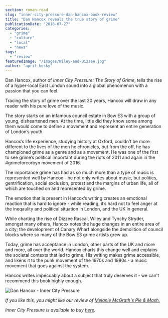 ```yaml
---
section: roman-road
slug: "inner-city-pressure-dan-hancox-book-review"
title: "Dan Hancox reveals the true story of grime"
publicationDate: "2018-07-27"
categories: 
  - "grime"
  - "culture"
  - "local"
  - "news"
tags: 
  - "review"
featuredImage: "/images/Wiley-and-Dizzee.jpg"
author: "april-kosky"
---
```


Dan Hancox, author of _Inner City Pressure: The Story of Grime_, tells the rise of a hyper-local East London sound into a global phenomenon with a passion that you can feel.

Tracing the story of grime over the last 20 years, Hancox will draw in any reader with his pure love of the music.

The story starts on an infamous council estate in Bow E3 with a group of young, disheartened men. At the time, little did they know some among them would come to define a movement and represent an entire generation of London’s youth.

Hancox’s life experience, studying history at Oxford, couldn’t be more different to the lives of the men he chronicles, but from the off, he has championed grime as a genre and as a movement. He was one of the first to see grime’s political important during the riots of 2011 and again in the #grimeforcorbyn movement of 2016.

The importance grime has had as so much more than a type of music is represented well by Hancox - he not only writes about music, but politics, gentrification, social exclusion, protest and the margins of urban life, all of which are touched on and represented by grime.

The emotion that is present in Hancox’s writing creates an emotional reaction that is hard to ignore - while reading, it’s hard not to feel anger at the ineqaulity and political situation in London, and the UK in general.

While charting the rise of Dizzee Rascal, Wiley and Tynchy Stryder, amongst many others, Hancox notes the huge changes in an entire area of a city; the development of Canary Wharf alongside the demolition of council blocks where so many of the Bow E3 grime artists grew up.

Today, grime has acceptance in London, other parts of the UK and more and more, all over the world. Hancox charts this change well and explains the societal contexts that led to grime. His writing makes grime accessible, and likens it to the punk movement of the 1970s and 1980s - a music movement that goes against the system.

Hancox writes impeccably about a subject that truly deserves it - we can't recommend this book highly enough.

![Dan Hancox - Inner City Pressure](/images/Inner-City-Pressure-cover-final-1-636x1024.jpg)

_If you like this, you might like our review of [Melanie McGrath's Pie & Mash.](https://romanroadlondon.com/pie-and-mash-melanie-mcgrath-book-review/)_

_Inner City Pressure is available to buy [here](https://www.harpercollins.co.uk/9780008257132/inner-city-pressure/)._

